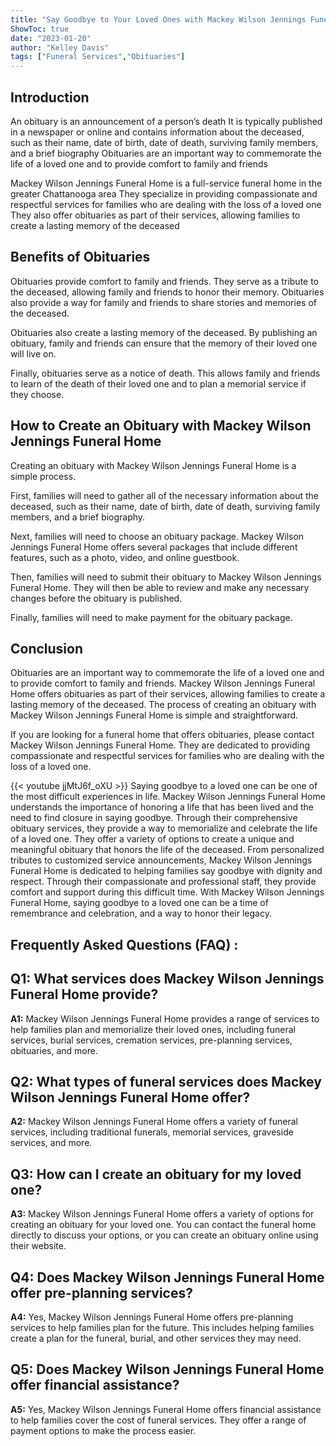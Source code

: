 ```yaml
---
title: "Say Goodbye to Your Loved Ones with Mackey Wilson Jennings Funeral Home Obituaries"
ShowToc: true 
date: "2023-01-20"
author: "Kelley Davis" 
tags: ["Funeral Services","Obituaries"]
---
```

## Introduction 

An obituary is an announcement of a person’s death It is typically published in a newspaper or online and contains information about the deceased, such as their name, date of birth, date of death, surviving family members, and a brief biography Obituaries are an important way to commemorate the life of a loved one and to provide comfort to family and friends 

Mackey Wilson Jennings Funeral Home is a full-service funeral home in the greater Chattanooga area They specialize in providing compassionate and respectful services for families who are dealing with the loss of a loved one They also offer obituaries as part of their services, allowing families to create a lasting memory of the deceased 

## Benefits of Obituaries 

Obituaries provide comfort to family and friends. They serve as a tribute to the deceased, allowing family and friends to honor their memory. Obituaries also provide a way for family and friends to share stories and memories of the deceased. 

Obituaries also create a lasting memory of the deceased. By publishing an obituary, family and friends can ensure that the memory of their loved one will live on. 

Finally, obituaries serve as a notice of death. This allows family and friends to learn of the death of their loved one and to plan a memorial service if they choose. 

## How to Create an Obituary with Mackey Wilson Jennings Funeral Home 

Creating an obituary with Mackey Wilson Jennings Funeral Home is a simple process. 

First, families will need to gather all of the necessary information about the deceased, such as their name, date of birth, date of death, surviving family members, and a brief biography. 

Next, families will need to choose an obituary package. Mackey Wilson Jennings Funeral Home offers several packages that include different features, such as a photo, video, and online guestbook. 

Then, families will need to submit their obituary to Mackey Wilson Jennings Funeral Home. They will then be able to review and make any necessary changes before the obituary is published. 

Finally, families will need to make payment for the obituary package. 

## Conclusion 

Obituaries are an important way to commemorate the life of a loved one and to provide comfort to family and friends. Mackey Wilson Jennings Funeral Home offers obituaries as part of their services, allowing families to create a lasting memory of the deceased. The process of creating an obituary with Mackey Wilson Jennings Funeral Home is simple and straightforward. 

If you are looking for a funeral home that offers obituaries, please contact Mackey Wilson Jennings Funeral Home. They are dedicated to providing compassionate and respectful services for families who are dealing with the loss of a loved one.

{{< youtube jjMtJ6f_oXU >}} 
Saying goodbye to a loved one can be one of the most difficult experiences in life. Mackey Wilson Jennings Funeral Home understands the importance of honoring a life that has been lived and the need to find closure in saying goodbye. Through their comprehensive obituary services, they provide a way to memorialize and celebrate the life of a loved one. They offer a variety of options to create a unique and meaningful obituary that honors the life of the deceased. From personalized tributes to customized service announcements, Mackey Wilson Jennings Funeral Home is dedicated to helping families say goodbye with dignity and respect. Through their compassionate and professional staff, they provide comfort and support during this difficult time. With Mackey Wilson Jennings Funeral Home, saying goodbye to a loved one can be a time of remembrance and celebration, and a way to honor their legacy.

## Frequently Asked Questions (FAQ) :
## Q1: What services does Mackey Wilson Jennings Funeral Home provide?

**A1:** Mackey Wilson Jennings Funeral Home provides a range of services to help families plan and memorialize their loved ones, including funeral services, burial services, cremation services, pre-planning services, obituaries, and more.

## Q2: What types of funeral services does Mackey Wilson Jennings Funeral Home offer?

**A2:** Mackey Wilson Jennings Funeral Home offers a variety of funeral services, including traditional funerals, memorial services, graveside services, and more.

## Q3: How can I create an obituary for my loved one?

**A3:** Mackey Wilson Jennings Funeral Home offers a variety of options for creating an obituary for your loved one. You can contact the funeral home directly to discuss your options, or you can create an obituary online using their website.

## Q4: Does Mackey Wilson Jennings Funeral Home offer pre-planning services?

**A4:** Yes, Mackey Wilson Jennings Funeral Home offers pre-planning services to help families plan for the future. This includes helping families create a plan for the funeral, burial, and other services they may need.

## Q5: Does Mackey Wilson Jennings Funeral Home offer financial assistance?

**A5:** Yes, Mackey Wilson Jennings Funeral Home offers financial assistance to help families cover the cost of funeral services. They offer a range of payment options to make the process easier.



